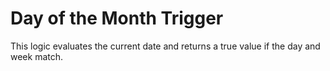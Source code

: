 # Day of the Month Trigger

This logic evaluates the current date and returns a true value if the day and week match.
